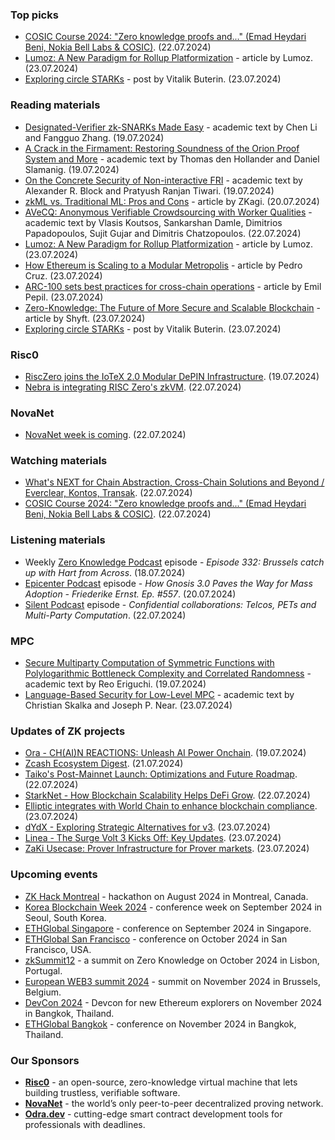 ### Top picks
* [COSIC Course 2024: "Zero knowledge proofs and..." (Emad Heydari Beni, Nokia Bell Labs & COSIC)](https://www.youtube.com/watch?v=StaGD8GRrIE). (22.07.2024)
* [Lumoz: A New Paradigm for Rollup Platformization](https://hackernoon.com/lumoz-a-new-paradigm-for-rollup-platformization) - article by Lumoz. (23.07.2024)
* [Exploring circle STARKs](https://vitalik.eth.limo/general/2024/07/23/circlestarks.html) - post by Vitalik Buterin. (23.07.2024)

### Reading materials 
* [Designated-Verifier zk-SNARKs Made Easy](https://eprint.iacr.org/2024/1153.pdf) - academic text by Chen Li and Fangguo Zhang. (19.07.2024)
* [A Crack in the Firmament: Restoring Soundness of the Orion Proof System and More](https://eprint.iacr.org/2024/1164.pdf) - academic text by Thomas den Hollander and Daniel Slamanig. (19.07.2024)
* [On the Concrete Security of Non-interactive FRI](https://eprint.iacr.org/2024/1161.pdf) - academic text by Alexander R. Block and Pratyush Ranjan Tiwari. (19.07.2024)
* [zkML vs. Traditional ML: Pros and Cons](https://medium.com/zkagi/zkml-vs-traditional-ml-pros-and-cons-eb78c6007d28) - article by ZKagi. (20.07.2024)
* [AVeCQ: Anonymous Verifiable Crowdsourcing with Worker Qualities](https://eprint.iacr.org/2024/1175.pdf) - academic text by Vlasis Koutsos, Sankarshan Damle, Dimitrios Papadopoulos, Sujit Gujar and Dimitris Chatzopoulos. (22.07.2024)
* [Lumoz: A New Paradigm for Rollup Platformization](https://hackernoon.com/lumoz-a-new-paradigm-for-rollup-platformization) - article by Lumoz. (23.07.2024)
* [How Ethereum is Scaling to a Modular Metropolis](https://medium.com/@pedrocruztech/how-ethereum-is-scaling-to-a-modular-metropolis-9d7a46a00fa9) - article by Pedro Cruz. (23.07.2024)
* [ARC-100 sets best practices for cross-chain operations](https://medium.com/@emilpepil/arc-100-sets-best-practices-for-cross-chain-operations-421ce759f7f7) - article by Emil Pepil. (23.07.2024)
* [Zero-Knowledge: The Future of More Secure and Scalable Blockchain](https://medium.com/shyft-network/zero-knowledge-the-future-of-more-secure-and-scalable-blockchain-4af562364149) - article by Shyft. (23.07.2024)
* [Exploring circle STARKs](https://vitalik.eth.limo/general/2024/07/23/circlestarks.html) - post by Vitalik Buterin. (23.07.2024)

### Risc0
* [RiscZero joins the IoTeX 2.0 Modular DePIN Infrastructure](https://x.com/iotex_io/status/1814368592479002627). (19.07.2024)
* [Nebra is integrating RISC Zero's zkVM](https://x.com/RiscZero/status/1815433755642761709). (22.07.2024)

### NovaNet 
* [NovaNet week is coming](https://x.com/NovaNet_zkp/status/1815403323811315740). (22.07.2024)

### Watching materials
* [What's NEXT for Chain Abstraction, Cross-Chain Solutions and Beyond / Everclear, Kontos, Transak](https://www.youtube.com/watch?v=YGeqi5Umz1Q). (22.07.2024)
* [COSIC Course 2024: "Zero knowledge proofs and..." (Emad Heydari Beni, Nokia Bell Labs & COSIC)](https://www.youtube.com/watch?v=StaGD8GRrIE). (22.07.2024)
 
### Listening materials
* Weekly [Zero Knowledge Podcast](https://zeroknowledge.fm/332-2/) episode - *Episode 332: Brussels catch up with Hart from Across*. (18.07.2024) 
* [Epicenter Podcast](https://www.youtube.com/watch?v=-Z-twj1gm10) episode - *How Gnosis 3.0 Paves the Way for Mass Adoption - Friederike Ernst. Ep. #557*. (20.07.2024)
* [Silent Podcast](https://www.youtube.com/watch?v=CsKFyM5bUmw) episode - *Confidential collaborations: Telcos, PETs and Multi-Party Computation*. (22.07.2024)

### MPC
* [Secure Multiparty Computation of Symmetric Functions with Polylogarithmic Bottleneck Complexity and Correlated Randomness](https://eprint.iacr.org/2024/1152.pdf) - academic text by Reo Eriguchi. (19.07.2024)
* [Language-Based Security for Low-Level MPC](https://arxiv.org/pdf/2407.16504) - academic text by Christian Skalka and Joseph P. Near. (23.07.2024)
 
### Updates of ZK projects
* [Ora - CH(AI)N REACTIONS: Unleash AI Power Onchain](https://mirror.xyz/orablog.eth/6OUN3drtEK1SosGRcaAu4DpHnAcbPNOIXsSN8Ricmso). (19.07.2024)
* [Zcash Ecosystem Digest](https://zechub.substack.com/p/zcash-ecosystem-digest-july-21st). (21.07.2024)
* [Taiko's Post-Mainnet Launch: Optimizations and Future Roadmap](https://taiko.mirror.xyz/02V2vY4CSvCd0kUypEDqxVEpQBdEg7CkGVwuFrsufE4). (22.07.2024)
* [StarkNet - How Blockchain Scalability Helps DeFi Grow](https://starkware.co/blog/how-blockchain-scalability-helps-defi-grow/). (22.07.2024)
* [Elliptic integrates with World Chain to enhance blockchain compliance](https://worldcoin.org/blog/announcements/elliptic-integrates-world-chain-enhance-blockchain-compliance). (23.07.2024)
* [dYdX - Exploring Strategic Alternatives for v3](https://dydx.exchange/blog/updates-to-v3). (23.07.2024)
* [Linea - The Surge Volt 3 Kicks Off: Key Updates](https://linea.mirror.xyz/X231g1so3mgCYrY4YCEdMJFlz-1M80R4QWw389iJSvc). (23.07.2024)
* [ZaKi Usecase: Prover Infrastructure for Prover markets](https://medium.com/@ingonyama/zaki-usecase-prover-infrastructure-for-prover-markets-ab623daae0f2). (23.07.2024)

### Upcoming events
* [ZK Hack Montreal](https://zk-hack-montreal.devfolio.co/) - hackathon on August 2024 in Montreal, Canada.
* [Korea Blockchain Week 2024](https://koreablockchainweek.com/) - conference week on September 2024 in Seoul, South Korea.
* [ETHGlobal Singapore](https://ethglobal.com/events/singapore2024) - conference on September 2024 in Singapore.
* [ETHGlobal San Francisco](https://ethglobal.com/events/sanfrancisco2024) - conference on October 2024 in San Francisco, USA.
* [zkSummit12](https://www.zksummit.com/) - a summit on Zero Knowledge on October 2024 in Lisbon, Portugal.
* [European WEB3 summit 2024](https://www.web3eurosummit.eu/) - summit on November 2024 in Brussels, Belgium.
* [DevCon 2024](https://devcon.org/) - Devcon for new Ethereum explorers on November 2024 in Bangkok, Thailand.
* [ETHGlobal Bangkok](https://ethglobal.com/events/bangkok) - conference on November 2024 in Bangkok, Thailand. 

### Our Sponsors
* **[Risc0](https://www.risczero.com/)** - an open-source, zero-knowledge virtual machine that lets building trustless, verifiable software.
* **[NovaNet](https://www.novanet.xyz/)** - the world’s only peer-to-peer decentralized proving network.
* **[Odra.dev](https://odra.dev)** - cutting-edge smart contract development tools for professionals with deadlines.
 
